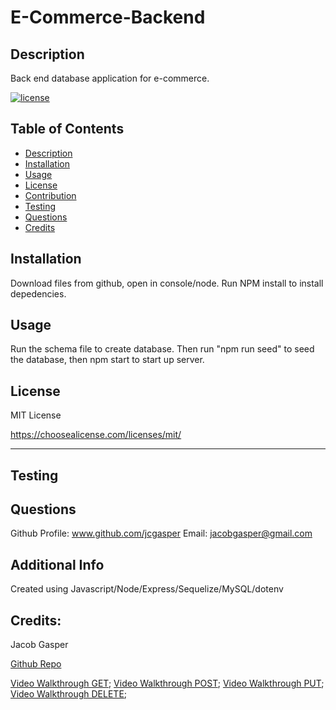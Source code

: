 # E-Commerce-Backend

  ## Description

  Back end database application for e-commerce. 
  
  [![license](https://img.shields.io/badge/license-MITLicense-blue)](https://shields.io)
  
  ## Table of Contents 
  
  
  - [Description](#description)
  - [Installation](#installation)
  - [Usage](#usage)
  - [License](#license)
  - [Contribution](#contribution)
  - [Testing](#testing)
  - [Questions](#questions)
  - [Credits](#credits)
  
  
  ## Installation
  Download files from github, open in console/node. Run NPM install to install depedencies.
  
  ## Usage
  Run the schema file to create database. Then run "npm run seed" to seed the database, then npm start to start up server.




  ## License
  MIT License

  https://choosealicense.com/licenses/mit/


  ---
  
  

  ## Testing
  

  ## Questions
  Github Profile: www.github.com/jcgasper
  Email: jacobgasper@gmail.com

 
  ## Additional Info
  Created using Javascript/Node/Express/Sequelize/MySQL/dotenv

  ## Credits:

  Jacob Gasper

  [Github Repo](https://github.com/jcgasper/E-Commerce-Backend "Github Repo")
  

  [Video Walkthrough GET](https://drive.google.com/drive/u/0/folders/1P7ZLz75soa2yWlqPlVFQ1BlfmvxGp6Mm "Video walkthrough 1 GET");
  [Video Walkthrough POST](https://drive.google.com/file/d/17A2gEXPbj0_fcoQ_tPwON-Ny-dFnzBZ_/view?usp=sharing "Video walkthrough 2 POST");
  [Video Walkthrough PUT](https://drive.google.com/file/d/1SbGRygLP-XlhpNfSSezqNoYFPxTQuv5s/view?usp=sharing "Video walkthrough 3 PUT");
  [Video Walkthrough DELETE](https://drive.google.com/file/d/1KxDk8yJEBFqcavUohHcJ52aTWt0SRIh3/view?usp=sharing "Video walkthrough 4 DELETE");